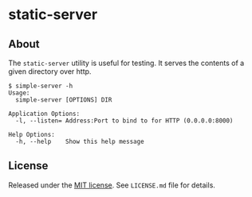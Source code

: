 static-server
=============

## About

The `static-server` utility is useful for testing. It serves the contents of a
given directory over http.

    $ simple-server -h
    Usage:
      simple-server [OPTIONS] DIR

    Application Options:
      -l, --listen= Address:Port to bind to for HTTP (0.0.0.0:8000)

    Help Options:
      -h, --help    Show this help message

## License

Released under the [MIT
license](http://www.opensource.org/licenses/mit-license.php). See `LICENSE.md`
file for details.
